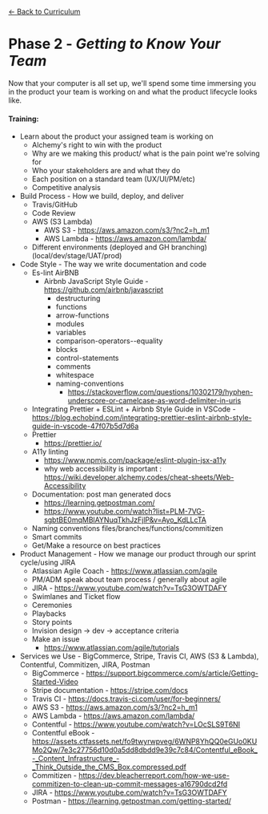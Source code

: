 [← Back to Curriculum](./)

# Phase 2 - *Getting to Know Your Team*

Now that your computer is all set up, we'll spend some time immersing you in the product your team is working on and what the product lifecycle looks like.

#### **Training:**
* Learn about the product your assigned team is working on
    - Alchemy's right to win with the product
    - Why are we making this product/ what is the pain point we're solving for
    - Who your stakeholders are and what they do
    - Each position on a standard team (UX/UI/PM/etc)
    - Competitive analysis
* Build Process - How we build, deploy, and deliver
    - Travis/GitHub
    - Code Review
    - AWS (S3 Lambda)
        - AWS S3 - https://aws.amazon.com/s3/?nc2=h_m1
        - AWS Lambda - https://aws.amazon.com/lambda/
    - Different environments (deployed and GH branching) (local/dev/stage/UAT/prod)
* Code Style - The way we write documentation and code
    - Es-lint AirBNB
        - Airbnb JavaScript Style Guide - https://github.com/airbnb/javascript
            - destructuring
            - functions
            - arrow-functions
            - modules
            - variables
            - comparison-operators--equality
            - blocks
            - control-statements
            - comments
            - whitespace
            - naming-conventions
                - https://stackoverflow.com/questions/10302179/hyphen-underscore-or-camelcase-as-word-delimiter-in-uris
    - Integrating Prettier + ESLint + Airbnb Style Guide in VSCode - https://blog.echobind.com/integrating-prettier-eslint-airbnb-style-guide-in-vscode-47f07b5d7d6a
    - Prettier
        - https://prettier.io/
    - A11y linting
        - https://www.npmjs.com/package/eslint-plugin-jsx-a11y
        - why web accessibility is important : https://wiki.developer.alchemy.codes/cheat-sheets/Web-Accessibility
    - Documentation: post man generated docs
        - https://learning.getpostman.com/
        - https://www.youtube.com/watch?list=PLM-7VG-sgbtBE0mqMBlAYNuqTkhJzFjlP&v=Ayo_KdLLcTA
    - Naming conventions files/branches/functions/commitizen
    - Smart commits
    - Get/Make a resource on best practices
* Product Management - How we manage our product through our sprint cycle/using JIRA
    - Atlassian Agile Coach - https://www.atlassian.com/agile
    - PM/ADM speak about team process / generally about agile
    - JIRA - https://www.youtube.com/watch?v=TsG3OWTDAFY
    - Swimlanes and Ticket flow
    - Ceremonies
    - Playbacks
    - Story points
    - Invision design -> dev -> acceptance criteria
    - Make an issue
        - https://www.atlassian.com/agile/tutorials
* Services we Use - BigCommerce, Stripe, Travis CI, AWS (S3 & Lambda), Contentful, Commitizen, JIRA, Postman 
    - BigCommerce - https://support.bigcommerce.com/s/article/Getting-Started-Video
    - Stripe documentation - https://stripe.com/docs
    - Travis CI - https://docs.travis-ci.com/user/for-beginners/
    - AWS S3 - https://aws.amazon.com/s3/?nc2=h_m1
    - AWS Lambda - https://aws.amazon.com/lambda/
    - Contentful - https://www.youtube.com/watch?v=LOcSLS9T6NI
    - Contentful eBook - https://assets.ctfassets.net/fo9twyrwpveg/6WNP8YhQQ0eGUo0KUMo2Qw/7e3c27756d10d0a5dd8dbdd9e39c7c84/Contentful_eBook_-_Content_Infrastructure_-_Think_Outside_the_CMS_Box.compressed.pdf
    - Commitizen - https://dev.bleacherreport.com/how-we-use-commitizen-to-clean-up-commit-messages-a16790dcd2fd
    - JIRA - https://www.youtube.com/watch?v=TsG3OWTDAFY
    - Postman - https://learning.getpostman.com/getting-started/